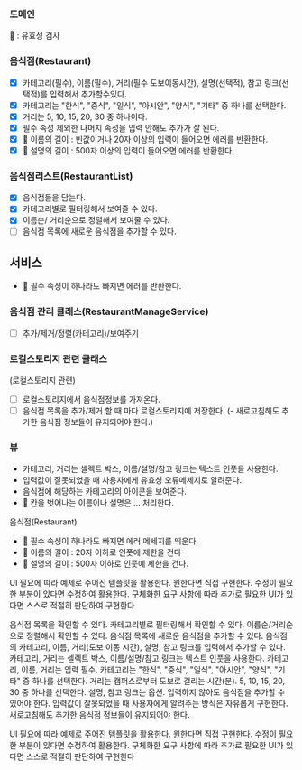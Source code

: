 ### 도메인

📍 : 유효성 검사

### 음식점(Restaurant)

- [x] 카테고리(필수), 이름(필수), 거리(필수 도보이동시간), 설명(선택적), 참고 링크(선택적)를 입력해서 추가할수있다.
- [x] 카테고리는 "한식", "중식", "일식", "아시안", "양식", "기타" 중 하나를 선택한다.
- [x] 거리는 5, 10, 15, 20, 30 중 하나이다.
- [x] 필수 속성 제외한 나머지 속성을 입력 안해도 추가가 잘 된다.
- [x] 📍 이름의 길이 : 빈값이거나 20자 이상의 입력이 들어오면 에러를 반환한다.
- [x] 📍 설명의 길이 : 500자 이상의 입력이 들어오면 에러를 반환한다.

### 음식점리스트(RestaurantList)

- [x] 음식점들을 담는다.
- [x] 카테고리별로 필터링해서 보여줄 수 있다.
- [x] 이름순/ 거리순으로 정렬해서 보여줄 수 있다.
- [ ] 음식점 목록에 새로운 음식점을 추가할 수 있다.

## 서비스

- 📍 필수 속성이 하나라도 빠지면 에러를 반환한다.

### 음식점 관리 클래스(RestaurantManageService)

- [ ] 추가/제거/정렬(카테고리)/보여주기

### 로컬스토리지 관련 클래스

(로컬스토리지 관련)

- [ ] 로컬스토리지에서 음식점정보를 가져온다.
- [ ] 음식점 목록을 추가/제거 할 때 마다 로컬스토리지에 저장한다. (- 새로고침해도 추가한 음식점 정보들이 유지되어야 한다.)

### 뷰

- 카테고리, 거리는 셀렉트 박스, 이름/설명/참고 링크는 텍스트 인풋을 사용한다.
- 입력값이 잘못되었을 때 사용자에게 유효성 오류메세지로 알려준다.
- 음식점에 해당하는 카테고리의 아이콘을 보여준다.
- 📍 칸을 벗어나는 이름이나 설명은 ... 처리한다.

음식점(Restaurant)

- 📍 필수 속성이 하나라도 빠지면 에러 메세지를 띄운다.
- 📍 이름의 길이 : 20자 이하로 인풋에 제한을 건다
- 📍 설명의 길이 : 500자 이하로 인풋에 제한을 건다.

UI 필요에 따라 예제로 주어진 템플릿을 활용한다. 원한다면 직접 구현한다. 수정이 필요한 부분이 있다면 수정하여 활용한다. 구체화한 요구 사항에 따라 추가로 필요한 UI가 있다면 스스로 적절히 판단하여 구현한다

음식점 목록을 확인할 수 있다. 카테고리별로 필터링해서 확인할 수 있다. 이름순/거리순으로 정렬해서 확인할 수 있다. 음식점 목록에 새로운 음식점을 추가할 수 있다. 음식점의 카테고리, 이름, 거리(도보 이동 시간), 설명, 참고 링크를 입력해서 추가할 수 있다. 카테고리, 거리는 셀렉트 박스, 이름/설명/참고 링크는 텍스트 인풋을 사용한다. 카테고리, 이름, 거리는 입력 필수. 카테고리는 "한식", "중식", "일식", "아시안", "양식", "기타" 중 하나를 선택한다. 거리는 캠퍼스로부터 도보로 걸리는 시간(분). 5, 10, 15, 20, 30 중 하나를 선택한다. 설명, 참고 링크는 옵션. 입력하지 않아도 음식점을 추가할 수 있어야 한다. 입력값이 잘못되었을 때 사용자에게 알려주는 방식은 자유롭게 구현한다. 새로고침해도 추가한 음식점 정보들이 유지되어야 한다.

UI 필요에 따라 예제로 주어진 템플릿을 활용한다. 원한다면 직접 구현한다. 수정이 필요한 부분이 있다면 수정하여 활용한다. 구체화한 요구 사항에 따라 추가로 필요한 UI가 있다면 스스로 적절히 판단하여 구현한다
